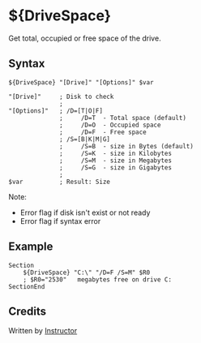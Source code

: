 # ${DriveSpace}

Get total, occupied or free space of the drive.

## Syntax

    ${DriveSpace} "[Drive]" "[Options]" $var

    "[Drive]"     ; Disk to check
                  ;     
    "[Options]"   ; /D=[T|O|F]
                  ;     /D=T  - Total space (default)
                  ;     /D=O  - Occupied space
                  ;     /D=F  - Free space
                  ; /S=[B|K|M|G]
                  ;     /S=B  - size in Bytes (default)
                  ;     /S=K  - size in Kilobytes
                  ;     /S=M  - size in Megabytes
                  ;     /S=G  - size in Gigabytes
                  ;
    $var          ; Result: Size

Note:

- Error flag if disk isn't exist or not ready
- Error flag if syntax error

## Example

    Section
        ${DriveSpace} "C:\" "/D=F /S=M" $R0
        ; $R0="2530"   megabytes free on drive C:
    SectionEnd

## Credits

Written by [Instructor][1]

[1]: http://nsis.sourceforge.net/User:Instructor
